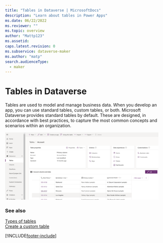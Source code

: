 ```yaml
---
title: "Tables in Dataverse | MicrosoftDocs"
description: "Learn about tables in Power Apps"
ms.date: 06/22/2022
ms.reviewer: ""
ms.topic: overview
author: "Mattp123"
ms.assetid: 
caps.latest.revision: 0
ms.subservice: dataverse-maker
ms.author: "matp"
search.audienceType: 
  - maker
---
```

# Tables in Dataverse

Tables are used to model and manage business data. When you develop an app, you can use standard tables, custom tables, or both. Microsoft Dataverse provides standard tables by default. These are designed, in accordance with best practices, to capture the most common concepts and scenarios within an organization.

![Dataverse account tables.](media/tables-dataverse.png "Dataverse account tables")

### See also
[Types of tables](types-of-entities.md)<br/>
[Create a custom table](data-platform-create-entity.md)




[!INCLUDE[footer-include](../../includes/footer-banner.md)]
